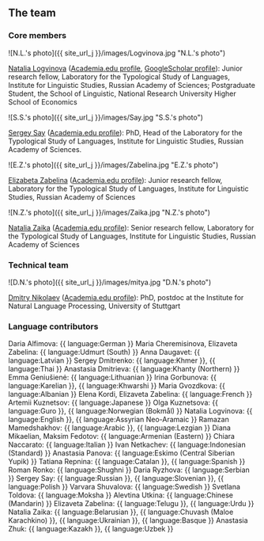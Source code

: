 ## The team

### Core members

![N.L.'s photo]({{ site_url_j }}/images/Logvinova.jpg "N.L.'s photo")

[Natalia Logvinova](https://iling.spb.ru/people/logvinova.html.ru) ([Academia.edu profile](https://independent.academia.edu/NLogvinova), [GoogleScholar profile](https://scholar.google.com/citations?user=5gh5RK8AAAAJ&hl=de)): Junior research fellow, Laboratory for the Typological Study of Languages, Institute for Linguistic Studies, Russian Academy of Sciences; Postgraduate Student, the School of Linguistic, National Research University Higher School of Economics

![S.S.'s photo]({{ site_url_j }}/images/Say.jpg "S.S.'s photo")

[Sergey Say](https://iling.spb.ru/people/say.html.ru) ([Academia.edu profile](https://iling-spb.academia.edu/SergeySay)): PhD, Head of the Laboratory for the Typological Study of Languages, Institute for Linguistic Studies, Russian Academy of Sciences.

![E.Z.'s photo]({{ site_url_j }}/images/Zabelina.jpg "E.Z.'s photo")

[Elizabeta Zabelina](https://iling.spb.ru/people/zabelina.html.ru) ([Academia.edu profile](https://iling-spb.academia.edu/ElizavetaZabelina)): Junior research fellow, Laboratory for the Typological Study of Languages, Institute for Linguistic Studies, Russian Academy of Sciences

![N.Z.'s photo]({{ site_url_j }}/images/Zaika.jpg "N.Z.'s photo")

[Natalia Zaika](https://iling.spb.ru/people/zaika.html.ru) ([Academia.edu profile](https://iling-spb.academia.edu/%D0%97%D0%B0%D0%B8%D0%BA%D0%B0%D0%9D%D0%B0%D1%82%D0%B0%D0%BB%D1%8C%D1%8F)): Senior research fellow, Laboratory for the Typological Study of Languages, Institute for Linguistic Studies, Russian Academy of Sciences

### Technical team

![D.N.'s photo]({{ site_url_j }}/images/mitya.jpg "D.N.'s photo")

[Dmitry Nikolaev](https://dnikolaev.com) ([Academia.edu profile](https://su-se.academia.edu/DmitryNikolaev)): PhD, postdoc at the Institute for Natural Language Processing, University of Stuttgart

### Language contributors

Daria Alfimova: {{ language:German }}
Maria Cheremisinova, Elizaveta Zabelina: {{ language:Udmurt (South) }}
Anna Daugavet: {{ language:Latvian }}
Sergey Dmitrenko: {{ language:Khmer }}, {{ language:Thai }}
Anastasia Dmitrieva: {{ language:Khanty (Northern) }}
Emma Geniušienė: {{ language:Lithuanian }}
Irina Gorbunova: {{ language:Karelian }}, {{ language:Khwarshi }}
Maria Gvozdkova: {{ language:Albanian }}
Elena Kordi, Elizaveta Zabelina: {{ language:French }}
Artemii Kuznetsov: {{ language:Japanese }}
Olga Kuznetsova: {{ language:Guro }}, {{ language:Norwegian (Bokmål) }}
Natalia Logvinova: {{ language:English }}, {{ language:Assyrian Neo-Aramaic }}
Ramazan Mamedshakhov: {{ language:Arabic }}, {{ language:Lezgian }}
Diana Mikaelian, Maksim Fedotov: {{ language:Armenian (Eastern) }}
Chiara Naccarato: {{ language:Italian }}
Ivan Netkachev: {{ language:Indonesian (Standard) }}
Anastasia Panova: {{ language:Eskimo (Central Siberian Yupik) }}
Tatiana Repnina: {{ language:Catalan }}, {{ language:Spanish }}
Roman Ronko: {{ language:Shughni }}
Daria Ryzhova: {{ language:Serbian }}
Sergey Say: {{ language:Russian }}, {{ language:Slovenian }}, {{ language:Polish }}
Varvara Shuvalova: {{ language:Swedish }}
Svetlana Toldova: {{ language:Moksha }}
Alevtina Utkina: {{ language:Chinese (Mandarin) }}
Elizaveta Zabelina: {{ language:Telugu }}, {{ language:Urdu }}
Natalia Zaika: {{ language:Belarusian }}, {{ language:Chuvash (Maloe Karachkino) }}, {{ language:Ukrainian }}, {{ language:Basque }}
Anastasia Zhuk: {{ language:Kazakh }}, {{ language:Uzbek }}
